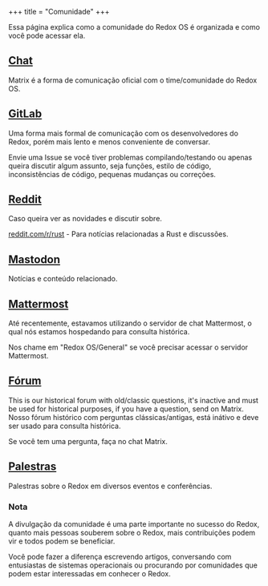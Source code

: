 +++
title = "Comunidade"
+++

Essa página explica como a comunidade do Redox OS é organizada e como você pode acessar ela.

## [Chat](https://matrix.to/#/#redox:matrix.org)

Matrix é a forma de comunicação oficial com o time/comunidade do Redox OS.

## [GitLab](https://gitlab.redox-os.org/redox-os/redox)

Uma forma mais formal de comunicação com os desenvolvedores do Redox, porém mais lento e menos conveniente de conversar.

Envie uma Issue se você tiver problemas compilando/testando ou apenas queira discutir algum assunto, seja funções, estilo de código, inconsistências de código, pequenas mudanças ou correções.

## [Reddit](https://www.reddit.com/r/Redox/)

Caso queira ver as novidades e discutir sobre.

[reddit.com/r/rust](https://www.reddit.com/r/rust) - Para notícias relacionadas a Rust e discussões.

## [Mastodon](https://fosstodon.org/@redox)

Notícias e conteúdo relacionado.

## [Mattermost](https://chat.redox-os.org)

Até recentemente, estavamos utilizando o servidor de chat Mattermost, o qual nós estamos hospedando para consulta histórica.

Nos chame em "Redox OS/General" se você precisar acessar o servidor Mattermost.

## [Fórum](https://discourse.redox-os.org/)

This is our historical forum with old/classic questions, it's inactive and must be used for historical purposes, if you have a question, send on Matrix.
Nosso fórum histórico com perguntas clássicas/antigas, está inátivo e deve ser usado para consulta histórica.

Se você tem uma pergunta, faça no chat Matrix.

## [Palestras](/talks/)

Palestras sobre o Redox em diversos eventos e conferências.

### Nota

A divulgação da comunidade é uma parte importante no sucesso do Redox, quanto mais pessoas souberem sobre o Redox, mais contribuições podem vir e todos podem se beneficiar.

Você pode fazer a diferença escrevendo artigos, conversando com entusiastas de sistemas operacionais ou procurando por comunidades que podem estar interessadas em conhecer o Redox.
